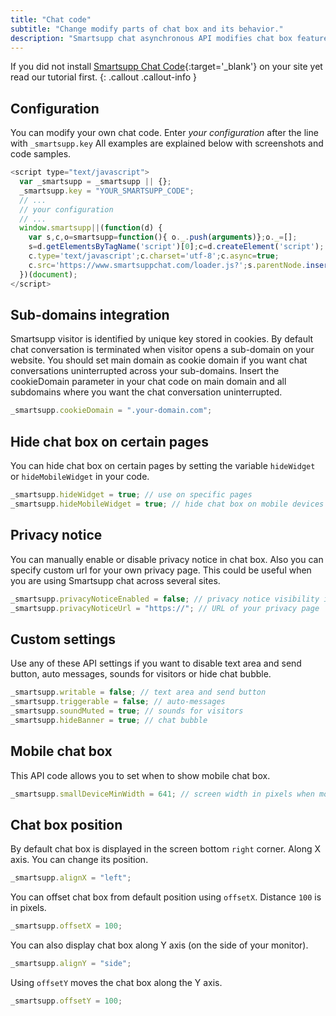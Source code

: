 ```yaml
---
title: "Chat code"
subtitle: "Change modify parts of chat box and its behavior."
description: "Smartsupp chat asynchronous API modifies chat box features, behavior, design, languages, customer info and pre-chat."
---
```


If you did not install [Smartsupp Chat Code](https://www.smartsupp.com/help/smartsupp-chat-code/){:target='\_blank'} on your site yet read our tutorial first.
{: .callout .callout-info }

## Configuration

You can modify your own chat code. Enter _your configuration_ after the line with `_smartsupp.key` All examples are explained below with screenshots and code samples.

```js
<script type="text/javascript">
  var _smartsupp = _smartsupp || {};
  _smartsupp.key = "YOUR_SMARTSUPP_CODE";
  // ...
  // your configuration
  // ...
  window.smartsupp||(function(d) {
    var s,c,o=smartsupp=function(){ o._.push(arguments)};o._=[];
    s=d.getElementsByTagName('script')[0];c=d.createElement('script');
    c.type='text/javascript';c.charset='utf-8';c.async=true;
    c.src='https://www.smartsuppchat.com/loader.js?';s.parentNode.insertBefore(c,s);
  })(document);
</script>
```

## Sub-domains integration

Smartsupp visitor is identified by unique key stored in cookies. By default chat conversation is terminated when visitor opens a sub-domain on your website. You should set main domain as cookie domain if you want chat conversations uninterrupted across your sub-domains. Insert the cookieDomain parameter in your chat code on main domain and all subdomains where you want the chat conversation uninterrupted.

```js
_smartsupp.cookieDomain = ".your-domain.com";
```

## Hide chat box on certain pages

You can hide chat box on certain pages by setting the variable `hideWidget` or `hideMobileWidget` in your code.

```js
_smartsupp.hideWidget = true; // use on specific pages
_smartsupp.hideMobileWidget = true; // hide chat box on mobile devices
```

## Privacy notice

You can manually enable or disable privacy notice in chat box. Also you can specify custom url for your own privacy page. This could be useful when you are using Smartsupp chat across several sites.

```js
_smartsupp.privacyNoticeEnabled = false; // privacy notice visibility in chat widget
_smartsupp.privacyNoticeUrl = "https://"; // URL of your privacy page
```

## Custom settings

Use any of these API settings if you want to disable text area and send button, auto messages, sounds for visitors or hide chat bubble.

```js
_smartsupp.writable = false; // text area and send button
_smartsupp.triggerable = false; // auto-messages
_smartsupp.soundMuted = true; // sounds for visitors
_smartsupp.hideBanner = true; // chat bubble
```

## Mobile chat box

This API code allows you to set when to show mobile chat box.

```js
_smartsupp.smallDeviceMinWidth = 641; // screen width in pixels when mobile chat box is shown
```


## Chat box position

By default chat box is displayed in the screen bottom `right` corner. Along X axis. You can change its position.

```js
_smartsupp.alignX = "left";

```

You can offset chat box from default position using `offsetX`. Distance `100` is in pixels.

```js
_smartsupp.offsetX = 100;
```

You can also display chat box along Y axis (on the side of your monitor).

```js
_smartsupp.alignY = "side";

```

Using `offsetY` moves the chat box along the Y axis.

```js
_smartsupp.offsetY = 100; 
```
